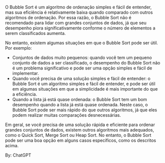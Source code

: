 O Bubble Sort é um algoritmo de ordenação simples e fácil de entender, mas sua eficiência é relativamente baixa quando
comparado com outros algoritmos de ordenação. Por essa razão, o Bubble Sort não é recomendado para lidar com grandes
conjuntos de dados, já que seu desempenho piora significativamente conforme o número de elementos a serem classificados aumenta.

No entanto, existem algumas situações em que o Bubble Sort pode ser útil. Por exemplo:
- Conjuntos de dados muito pequenos: quando você tem um pequeno conjunto de dados a ser classificado, o desempenho do
  Bubble Sort não é um problema significativo e pode ser uma opção simples e fácil de implementar.
- Quando você precisa de uma solução simples e fácil de entender: o Bubble Sort é um algoritmo simples e fácil de entender,
  e pode ser útil em algumas situações em que a simplicidade é mais importante do que a eficiência.
- Quando a lista já está quase ordenada: o Bubble Sort tem um bom desempenho quando a lista já está quase ordenada.
  Neste caso, o Bubble Sort pode ser mais rápido do que outros algoritmos, já que eles podem realizar muitas comparações desnecessárias.

Em geral, se você precisa de uma solução rápida e eficiente para ordenar grandes conjuntos de dados, existem outros
algoritmos mais adequados, como o Quick Sort, Merge Sort ou Heap Sort. No entanto, o Bubble Sort pode ser uma boa opção
em alguns casos específicos, como os descritos acima.

By: ChatGPT